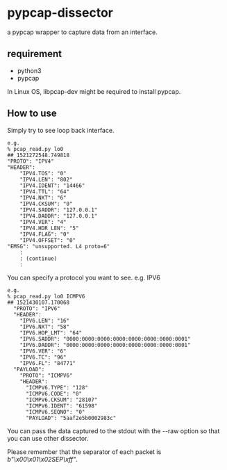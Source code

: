 pypcap-dissector
================

a pypcap wrapper to capture data from an interface.

## requirement

- python3
- pypcap

In Linux OS, libpcap-dev might be required to install pypcap.

## How to use

Simply try to see loop back interface.

    e.g.
    % pcap_read.py lo0
    ## 1521272548.749818
    "PROTO": "IPV4"
    "HEADER": 
        "IPV4.TOS": "0"
        "IPV4.LEN": "802"
        "IPV4.IDENT": "14466"
        "IPV4.TTL": "64"
        "IPV4.NXT": "6"
        "IPV4.CKSUM": "0"
        "IPV4.SADDR": "127.0.0.1"
        "IPV4.DADDR": "127.0.0.1"
        "IPV4.VER": "4"
        "IPV4.HDR_LEN": "5"
        "IPV4.FLAG": "0"
        "IPV4.OFFSET": "0"
    "EMSG": "unsupported. L4 proto=6"
        :
        : (continue)
        :

You can specify a protocol you want to see.  e.g. IPV6

    e.g.
    % pcap_read.py lo0 ICMPV6
    ## 1521430107.170068
      "PROTO": "IPV6"
      "HEADER": 
        "IPV6.LEN": "16"
        "IPV6.NXT": "58"
        "IPV6.HOP_LMT": "64"
        "IPV6.SADDR": "0000:0000:0000:0000:0000:0000:0000:0001"
        "IPV6.DADDR": "0000:0000:0000:0000:0000:0000:0000:0001"
        "IPV6.VER": "6"
        "IPV6.TC": "96"
        "IPV6.FL": "84771"
      "PAYLOAD": 
        "PROTO": "ICMPV6"
        "HEADER": 
          "ICMPV6.TYPE": "128"
          "ICMPV6.CODE": "0"
          "ICMPV6.CKSUM": "28107"
          "ICMPV6.IDENT": "61598"
          "ICMPV6.SEQNO": "0"
          "PAYLOAD": "5aaf2e5b0002983c"

You can pass the data captured to the stdout with the --raw option
so that you can use other dissector.

Please remember that the separator of each packet is *b"\x00\x01\x02SEP\xff"*.


